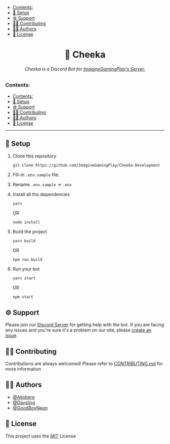 <!--toc:start-->

-   [Contents:](#contents)
-   [📂 Setup](#📂-setup)
-   [⚙️ Support](#️-support)
-   [🙋‍♂️ Contributing](#🙋‍️-contributing)
-   [👨‍💻 Authors](#👨‍💻-authors)
-   [📄 License](#📄-license)
<!--toc:end-->

<h1 align="center">
    🐶 Cheeka
</h1>

<h6 style="text-align: center;">
Cheeka is a Discord Bot for <a href="https://discord.gg/igp-s-coding-villa-697495719816462436">ImagineGamingPlay's Server.
    </a>
</h6>

### Contents:

<!--toc:start-->

-   [Contents:](#contents)
-   [📂 Setup](#📂-setup)
-   [⚙️ Support](#️-support)
-   [🙋‍♂️ Contributing](#🙋‍️-contributing)
-   [👨‍💻 Authors](#👨‍💻-authors)
-   [📄 License](#📄-license)

<!--toc:end-->

---

## 📂 Setup

1. Clone this repository

    ```
    git clone https://github.com/ImagineGamingPlay/Cheeka-Development
    ```

2. Fill-in `.env.sample` file.
3. Rename `.env.sample` -> `.env`
4. Install all the dependencies

    ```python
    yarn
    ```

    OR

    ```
    node install
    ```

5. Build the project
    ```
    yarn build
    ```
    OR
    ```
    npm run build
    ```
6. Run your bot
    ```
    yarn start
    ```
    OR
    ```
    npm start
    ```

## ⚙️ Support

Please join our [Discord Server](https://discord.gg/igp-s-coding-villa-697495719816462436) for getting help with the bot. If you are facing any issues and you're sure it's a problem on our site, please [create an issue](https://github.com/ImagineGamingPlay/Cheeka-Development/issues/new).

## 🙋‍♂️ Contributing

Contributions are always welcomed! Please refer to [CONTRIBUTING.md](https://github.com/ImagineGamingPlay/Cheeka-Development/blob/v2/CONTRIBUTING.md) for more information

## 👨‍💻 Authors

-   [@Aljoberg](https://github.com/Aljoberg)
-   [@Daysling](https://github.com/NightSling)
-   [@GoodBoyNeon](https://github.com/GoodBoyNeon)

## 📄 License

This project uses the [MIT](https://mit-license.org/) License
